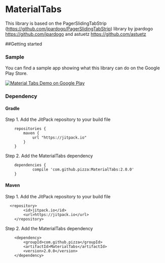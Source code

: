 # MaterialTabs

This library is based on the PagerSlidingTabStrip (https://github.com/jpardogo/PagerSlidingTabStrip) library by jpardogo https://github.com/jpardogo and astuetz https://github.com/astuetz 



##Getting started

### Sample

You can find a sample app showing what this library can do on the Google Play Store.

<a href="https://play.google.com/store/apps/details?id=io.karim.materialtabs.sample">
  <img alt="Material Tabs Demo on Google Play"
         src="http://developer.android.com/images/brand/en_generic_rgb_wo_60.png" />
</a>

### Dependency

#### Gradle

Step 1. Add the JitPack repository to your build file

```
	repositories {
	    maven {
	        url "https://jitpack.io"
	    }
	}
```

Step 2. Add the MaterialTabs dependency

```
	dependencies {
	        compile 'com.github.pizza:MaterialTabs:2.0.0'
	}
```

#### Maven

Step 1. Add the JitPack repository to your build file

```
  <repository>
	    <id>jitpack.io</id>
	    <url>https://jitpack.io</url>
	</repository>
```

Step 2. Add the MaterialTabs dependency

```
	<dependency>
	    <groupId>com.github.pizza</groupId>
	    <artifactId>MaterialTabs</artifactId>
	    <version>2.0.0</version>
	</dependency>
```

